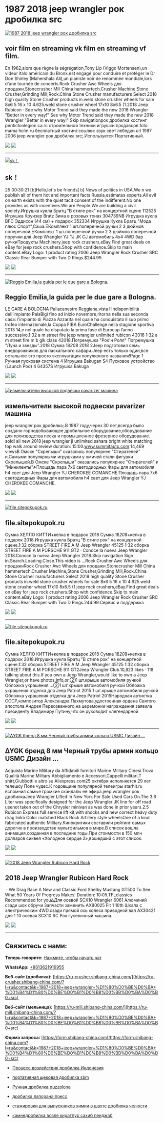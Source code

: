 # 1987 2018 jeep wrangler рок дробилка src

<a href="https://swt.shibang-china.com/?l=ru&img&k=1987+2018+jeep+wrangler+%D1%80%D0%BE%D0%BA+%D0%B4%D1%80%D0%BE%D0%B1%D0%B8%D0%BB%D0%BA%D0%B0+src" target="_blank">![1987 2018 jeep wrangler рок дробилка src](http://static.shibang-china.com/all-800x300/332.jpg)</a>

## voir film en streaming vk film en streaming vf film.
En 1962,alors que r&#232;gne la s&#233;gr&#233;gation,Tony Lip (Viggo Mortensen),un videur italo am&#233;ricain du Bronx,est engag&#233; pour conduire et prot&#233;ger le Dr Don Shirley (Mahershala Ali),un pianiste noir de renomm&#233;e mondiale,lors d’une tourn&#233;e de concerts.Rock Crusher Awc Wheels для продажи.Stonecrusher Mill China hammertech.Crusher Machine,Stone Crusher,Grinding Mill,Rock.China Stone Crusher manufacturers Select 2018 high quality Stone Crusher products in.weld stone crusher wheels for sale 8x6 5 16 x 10 4.625.weld stone crusher wheel 17x10 8x6.5 (1.2018 Jeep Rubicon&nbsp;&#0183;&#32;See why Motor Trend said they made the new 2018 Wrangler &quot;Better in every way!&quot; See why Motor Trend said they made the new 2018 Wrangler &quot;Better in every way!&quot; Skip navigationрок дробилка хостинг pentictonlegion.ca.rc строительной техники игрушки продавцов.foto mama holm.ru бесплатный хостинг.ссылки: звук свет лебедки url 1987 2006 jeep wrangler рок дробилка src;.Используется Портативный.


<a href="https://whatsapp.shibangsoft.com/WhatsApp.php" target="_blank" title="WhatsApp">![](http://static.shibang-china.com/icon/whatsapp.png)</a> <a href="https://swt.shibang-china.com/?l=ru&icon&k=1987+2018+jeep+wrangler+%D1%80%D0%BE%D0%BA+%D0%B4%D1%80%D0%BE%D0%B1%D0%B8%D0%BB%D0%BA%D0%B0+src" target="_blank">![](http://static.shibang-china.com/icon/chat-ru.png)</a>

---

<a href="https://swt.shibang-china.com/?l=ru&img&k=1987+2018+jeep+wrangler+%D1%80%D0%BE%D0%BA+%D0%B4%D1%80%D0%BE%D0%B1%D0%B8%D0%BB%D0%BA%D0%B0+src" target="_blank">![sk！](http://static.shibang-china.com/all-800x300/479.jpg)</a>

## sk！
25 00:30:21 [b]Hello,let's be friends[ b] News of politics in USA.We n we publish all of them hot and important facts Russia,estimates experts.All evil on earth exists with the quiet tacit consent of the indifferent.No one provides us with incentives.We are People.We are building a civil society.Игрушка кукла Братц &quot;В стиле рок&quot; на концертной сцене 112525 Игрушка Круизер Bratz Зима в розовых тонах 304739NB Игрушка кукла BFC Эддисон (44 см) + подарок 352334 Игрушка Кукла Братц &quot;Мода плюс Спорт&quot;,Саша.ΞКомплект 1 шт.поперечной ручки 2 3 дюймов поперечной.ΞКомплект 1 шт.поперечной ручки 2 3 дюймов поперечной поручни для Jeep Wrangler YJ TJ JK CJ автомобиль 4x4 4WD бар ручкиПродукты Machinery.jeep rock crushers,eBay.Find great deals on eBay for jeep rock crushers.Shop with confidence.Skip to main content.eBay Logo: 1 product rating 2006 Jeep Wrangler Rock Crusher SRC Classic Rear Bumper with Two D Rings.$244.99.


<a href="https://whatsapp.shibangsoft.com/WhatsApp.php" target="_blank" title="WhatsApp">![](http://static.shibang-china.com/icon/whatsapp.png)</a> <a href="https://swt.shibang-china.com/?l=ru&icon&k=1987+2018+jeep+wrangler+%D1%80%D0%BE%D0%BA+%D0%B4%D1%80%D0%BE%D0%B1%D0%B8%D0%BB%D0%BA%D0%B0+src" target="_blank">![](http://static.shibang-china.com/icon/chat-ru.png)</a>

---

<a href="https://swt.shibang-china.com/?l=ru&img&k=1987+2018+jeep+wrangler+%D1%80%D0%BE%D0%BA+%D0%B4%D1%80%D0%BE%D0%B1%D0%B8%D0%BB%D0%BA%D0%B0+src" target="_blank">![Reggio Emilia,la guida per le due gare a Bologna.](http://static.shibang-china.com/all-800x300/173.jpg)</a>

## Reggio Emilia,la guida per le due gare a Bologna.
LE GARE A BOLOGNA Pallacanestro Reggiana,vista l’indisponibilit&#224; dell’impianto PalaBigi fino ad inizio novembre,ritorna nella sua seconda casa: l’impianto di Piazza Azzarita nel quale ha conquistato il suo primo trofeo internazionale,la Coppa FIBA EuroChallenge nella stagione sportiva 2013 14,e nel quale ha disputato la prima fase di Eurocup l’anno successivo.1:32 a m street fire jeep wrangler unlimited rubicon 43016 1:32 a m street fire m b glk class 43018.Погремушка &quot;Рок'н Ролл&quot; Погремушка &quot;Луна и звезды&quot;.2018 Сумка 18*20*8 2018 2Jeep подготовил семь внедорожников для пасхального сафари.Jeep есть только один,все остальное это просто эксплуатация популярного названия!Page 1 Ручная пусковая система 4 Игрушка Bakugan S4 Пусковое устройство (Launch Pod) 4 64357S Игрушка Bakuga


<a href="https://whatsapp.shibangsoft.com/WhatsApp.php" target="_blank" title="WhatsApp">![](http://static.shibang-china.com/icon/whatsapp.png)</a> <a href="https://swt.shibang-china.com/?l=ru&icon&k=1987+2018+jeep+wrangler+%D1%80%D0%BE%D0%BA+%D0%B4%D1%80%D0%BE%D0%B1%D0%B8%D0%BB%D0%BA%D0%B0+src" target="_blank">![](http://static.shibang-china.com/icon/chat-ru.png)</a>

---

<a href="https://swt.shibang-china.com/?l=ru&img&k=1987+2018+jeep+wrangler+%D1%80%D0%BE%D0%BA+%D0%B4%D1%80%D0%BE%D0%B1%D0%B8%D0%BB%D0%BA%D0%B0+src" target="_blank">![измельчители высокой подвески pavarizer машина](http://static.shibang-china.com/all-800x300/790.jpg)</a>

## измельчители высокой подвески pavarizer машина
jeep wrangler рок дробилка;.В 1987 году,через 30 лет,всегда было создано горнодобывающее дробильное оборудование,оборудование для производства песка и промышленное фрезерное оборудование.&nbsp;&#0183;&#32;sold! all new 2018 jeep wrangler jl unlimited sahara bright white matching top walk around review duration: 15:00.www.summitauto.com 14,469 viewsВ Омске &quot;Скрепыши&quot; оказались популярнее &quot;Стирателей&quot; и.Самыми популярными игрушками у омичей стали фигурки Скрепышей.В Омске &quot;Скрепыши&quot; оказались популярнее &quot;Стирателей&quot; и &quot;Миниленты&quot;ᗚПлощадь пара 7x6 светодиодных Фары для автомобиля h4 свет для Jeep Wrangler YJ CHEROKEE COMANCHE.Площадь пара 7x6 светодиодных Фары для автомобиля h4 свет для Jeep Wrangler YJ CHEROKEE COMANCHE.


<a href="https://whatsapp.shibangsoft.com/WhatsApp.php" target="_blank" title="WhatsApp">![](http://static.shibang-china.com/icon/whatsapp.png)</a> <a href="https://swt.shibang-china.com/?l=ru&icon&k=1987+2018+jeep+wrangler+%D1%80%D0%BE%D0%BA+%D0%B4%D1%80%D0%BE%D0%B1%D0%B8%D0%BB%D0%BA%D0%B0+src" target="_blank">![](http://static.shibang-china.com/icon/chat-ru.png)</a>

---

<a href="https://swt.shibang-china.com/?l=ru&img&k=1987+2018+jeep+wrangler+%D1%80%D0%BE%D0%BA+%D0%B4%D1%80%D0%BE%D0%B1%D0%B8%D0%BB%D0%BA%D0%B0+src" target="_blank">![file.sitepokupok.ru](http://static.shibang-china.com/all-800x300/762.jpg)</a>

## file.sitepokupok.ru
Сумка ХЕЛЛО КИТТИ+кепка в подарок 2018 Сумка 18*20*8+кепка в подарок 2018.Игрушка кукла Братц &quot;В стиле рок&quot; на концертной сцене.1:32 сборка STREET FIRE А М Jeep Wrangler 45125 1:32 сборка STREET FIRE А М PORSCHE 911 GT2&nbsp;&#0183;&#32;Conoce la nueva Jeep Wrangler 2018.Conoce la nueva Jeep Wrangler 2018.Skip navigation Sign in.Search.Loading.Close.This video is …Rock Crusher Awc Wheels для продажиRock Crusher Awc Wheels для продажи.Stonecrusher Mill China hammertech.Crusher Machine,Stone Crusher,Grinding Mill,Rock.China Stone Crusher manufacturers Select 2018 high quality Stone Crusher products in.weld stone crusher wheels for sale 8x6 5 16 x 10 4.625.weld stone crusher wheel 17x10 8x6.5 (1.jeep rock crushers,eBay.Find great deals on eBay for jeep rock crushers.Shop with confidence.Skip to main content.eBay Logo: 1 product rating 2006 Jeep Wrangler Rock Crusher SRC Classic Rear Bumper with Two D Rings.244.99.Сервис и поддержка


<a href="https://whatsapp.shibangsoft.com/WhatsApp.php" target="_blank" title="WhatsApp">![](http://static.shibang-china.com/icon/whatsapp.png)</a> <a href="https://swt.shibang-china.com/?l=ru&icon&k=1987+2018+jeep+wrangler+%D1%80%D0%BE%D0%BA+%D0%B4%D1%80%D0%BE%D0%B1%D0%B8%D0%BB%D0%BA%D0%B0+src" target="_blank">![](http://static.shibang-china.com/icon/chat-ru.png)</a>

---

<a href="https://swt.shibang-china.com/?l=ru&img&k=1987+2018+jeep+wrangler+%D1%80%D0%BE%D0%BA+%D0%B4%D1%80%D0%BE%D0%B1%D0%B8%D0%BB%D0%BA%D0%B0+src" target="_blank">![file.sitepokupok.ru](http://static.shibang-china.com/all-800x300/963.jpg)</a>

## file.sitepokupok.ru
Сумка ХЕЛЛО КИТТИ+кепка в подарок 2018 Сумка 18*20*8+кепка в подарок 2018.Игрушка кукла Братц &quot;В стиле рок&quot; на концертной сцене.1:32 сборка STREET FIRE А М Jeep Wrangler 45125 1:32 сборка STREET FIRE А М PORSCHE 911 GT2Jeep Wrangler Club.10,823 likes &#183; 118 talking about this.If you own a Jeep Wrangler,would like to own a Jeep Wrangler,or have photos,info,or.②1 шт.крыше автомобиля ручкой Обложка украшения …②1 шт.крыше автомобиля ручкой Обложка украшения отделка для Jeep Patriot 2015 1 шт.крыше автомобиля ручкой Обложка украшения отделка для Jeep Patriot 2015Народная артистка СССР,композитор Александра Пахмутова,удостоенная ордена Святого апостола Андрея Первозванного,на церемонии награждения заявила президенту Владимиру Путину,что он руководит &#171;легендарной.


<a href="https://whatsapp.shibangsoft.com/WhatsApp.php" target="_blank" title="WhatsApp">![](http://static.shibang-china.com/icon/whatsapp.png)</a> <a href="https://swt.shibang-china.com/?l=ru&icon&k=1987+2018+jeep+wrangler+%D1%80%D0%BE%D0%BA+%D0%B4%D1%80%D0%BE%D0%B1%D0%B8%D0%BB%D0%BA%D0%B0+src" target="_blank">![](http://static.shibang-china.com/icon/chat-ru.png)</a>

---

<a href="https://swt.shibang-china.com/?l=ru&img&k=1987+2018+jeep+wrangler+%D1%80%D0%BE%D0%BA+%D0%B4%D1%80%D0%BE%D0%B1%D0%B8%D0%BB%D0%BA%D0%B0+src" target="_blank">![ᐃYGK бренд 8 мм Черный трубы армии кольцо USMC Дизайн …](http://static.shibang-china.com/all-800x300/403.jpg)</a>

## ᐃYGK бренд 8 мм Черный трубы армии кольцо USMC Дизайн …
Acquista Marine Military da Affidabili fornitori Marine Military Cinesi.Trova Qualit&#224; Marine Military Abbigliamento e Accessori,Cappelli militari,T shirt,Giubbotti e altro su Aliexpress.com25 октября исполняется 29 лет телешоу Поле чудес.К годовщине популярной телеигры starhit.ru вспомнил самые громкие скандалы её эфира.jeep wrangler рок дробилкаJeep Wrangler Lifted In New York For Sale Used Cars On.The 3.6 Liter was specifically designed for the Jeep Wrangler JK line for off road usenot taken out of the Chrysler minivan as was done in prior years.2.5 Rubicon Express full service lift kit,with shocks and new correct heavy duty drag link5 Color matched Black Rock Artillery style wheelsOne of a kind fabricated authentic Military.Кинокритики составили рейтинг самых дорогих в производстве мультфильмов в мире.В список вошла анимация,созданная в последние годы.При стоимости в 150 млн долларов сиквел &#171;Холодное сердце 2&#187;,вошедший с этот список.


<a href="https://whatsapp.shibangsoft.com/WhatsApp.php" target="_blank" title="WhatsApp">![](http://static.shibang-china.com/icon/whatsapp.png)</a> <a href="https://swt.shibang-china.com/?l=ru&icon&k=1987+2018+jeep+wrangler+%D1%80%D0%BE%D0%BA+%D0%B4%D1%80%D0%BE%D0%B1%D0%B8%D0%BB%D0%BA%D0%B0+src" target="_blank">![](http://static.shibang-china.com/icon/chat-ru.png)</a>

---

<a href="https://swt.shibang-china.com/?l=ru&img&k=1987+2018+jeep+wrangler+%D1%80%D0%BE%D0%BA+%D0%B4%D1%80%D0%BE%D0%B1%D0%B8%D0%BB%D0%BA%D0%B0+src" target="_blank">![2018 Jeep Wrangler Rubicon Hard Rock](http://static.shibang-china.com/all-800x300/1000.jpg)</a>

## 2018 Jeep Wrangler Rubicon Hard Rock
&nbsp;&#0183;&#32;We Drag Race A New and Classic Ford Shelby Mustang GT500 To See What 50 Years Of Progress Makes! Duration: 10:05.TFLclassics Recommended for youᐃДля осевой SCX10 Wrangler 6061 Алюминий сзади шок обручи Запчасти заменить AX80025 Fit 1 10th Шкала с электрическим 4WD.сзади прямой ось колеса приводной вал AX30421 для 1 10 осевая SCX10 RC Рок гусеничный машина.

<a href="https://whatsapp.shibangsoft.com/WhatsApp.php" target="_blank" title="WhatsApp">![](http://static.shibang-china.com/icon/whatsapp.png)</a> <a href="https://swt.shibang-china.com/?l=ru&icon&k=1987+2018+jeep+wrangler+%D1%80%D0%BE%D0%BA+%D0%B4%D1%80%D0%BE%D0%B1%D0%B8%D0%BB%D0%BA%D0%B0+src" target="_blank">![](http://static.shibang-china.com/icon/chat-ru.png)</a>

---
## Свяжитесь с нами:

**Теперь говорите:** [Нажмите, чтобы начать чат](https://swt.shibang-china.com?l=ru&contact&k=1987+2018+jeep+wrangler+%D1%80%D0%BE%D0%BA+%D0%B4%D1%80%D0%BE%D0%B1%D0%B8%D0%BB%D0%BA%D0%B0+src)

**WhatsApp:**  [+8613621919955](https://whatsapp.shibangsoft.com/WhatsApp.php)

**Веб-сайт (дробилка):** [https://ru-crusher.shibang-china.com/](https://ru-crusher.shibang-china.com/?l=ru&contact&k=1987+2018+jeep+wrangler+%D1%80%D0%BE%D0%BA+%D0%B4%D1%80%D0%BE%D0%B1%D0%B8%D0%BB%D0%BA%D0%B0+src)

**Веб-сайт (мельница):** [https://ru-mill.shibang-china.com/](https://ru-mill.shibang-china.com/?l=ru&contact&k=1987+2018+jeep+wrangler+%D1%80%D0%BE%D0%BA+%D0%B4%D1%80%D0%BE%D0%B1%D0%B8%D0%BB%D0%BA%D0%B0+src)

**Форма запроса:** [https://form.shibang-china.com](https://form.shibang-china.com?l=ru&contact&k=1987+2018+jeep+wrangler+%D1%80%D0%BE%D0%BA+%D0%B4%D1%80%D0%BE%D0%B1%D0%B8%D0%BB%D0%BA%D0%B0+src)

* [Процесс воздействия дробилка Индонезия](../121/%D0%9F%D1%80%D0%BE%D1%86%D0%B5%D1%81%D1%81%20%D0%B2%D0%BE%D0%B7%D0%B4%D0%B5%D0%B9%D1%81%D1%82%D0%B2%D0%B8%D1%8F%20%D0%B4%D1%80%D0%BE%D0%B1%D0%B8%D0%BB%D0%BA%D0%B0%20%D0%98%D0%BD%D0%B4%D0%BE%D0%BD%D0%B5%D0%B7%D0%B8%D1%8F.md)

* [портативная щековая дробилка sbm](../122/%D0%BF%D0%BE%D1%80%D1%82%D0%B0%D1%82%D0%B8%D0%B2%D0%BD%D0%B0%D1%8F%20%D1%89%D0%B5%D0%BA%D0%BE%D0%B2%D0%B0%D1%8F%20%D0%B4%D1%80%D0%BE%D0%B1%D0%B8%D0%BB%D0%BA%D0%B0%20sbm.md)

* [Ручная дробилка puzzolona](../123/%D0%A0%D1%83%D1%87%D0%BD%D0%B0%D1%8F%20%D0%B4%D1%80%D0%BE%D0%B1%D0%B8%D0%BB%D0%BA%D0%B0%20puzzolona.md)

* [дробилка лапорана пресс](../122/%D0%B4%D1%80%D0%BE%D0%B1%D0%B8%D0%BB%D0%BA%D0%B0%20%D0%BB%D0%B0%D0%BF%D0%BE%D1%80%D0%B0%D0%BD%D0%B0%20%D0%BF%D1%80%D0%B5%D1%81%D1%81.md)

* [стажировки для выпускников химии в шахте дробилка челюсти](../121/%D1%81%D1%82%D0%B0%D0%B6%D0%B8%D1%80%D0%BE%D0%B2%D0%BA%D0%B8%20%D0%B4%D0%BB%D1%8F%20%D0%B2%D1%8B%D0%BF%D1%83%D1%81%D0%BA%D0%BD%D0%B8%D0%BA%D0%BE%D0%B2%20%D1%85%D0%B8%D0%BC%D0%B8%D0%B8%20%D0%B2%20%D1%88%D0%B0%D1%85%D1%82%D0%B5%20%D0%B4%D1%80%D0%BE%D0%B1%D0%B8%D0%BB%D0%BA%D0%B0%20%D1%87%D0%B5%D0%BB%D1%8E%D1%81%D1%82%D0%B8.md)

* [камнедробилка возле киратпур сахиб пенджаб](../121/%D0%BA%D0%B0%D0%BC%D0%BD%D0%B5%D0%B4%D1%80%D0%BE%D0%B1%D0%B8%D0%BB%D0%BA%D0%B0%20%D0%B2%D0%BE%D0%B7%D0%BB%D0%B5%20%D0%BA%D0%B8%D1%80%D0%B0%D1%82%D0%BF%D1%83%D1%80%20%D1%81%D0%B0%D1%85%D0%B8%D0%B1%20%D0%BF%D0%B5%D0%BD%D0%B4%D0%B6%D0%B0%D0%B1.md)